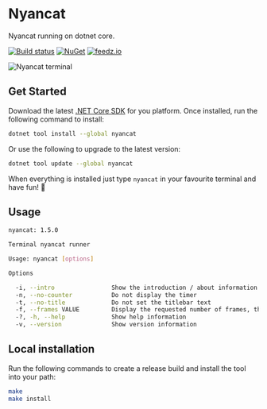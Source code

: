 # Nyancat

Nyancat running on dotnet core.

[![Build status][ci-badge]][ci-url]
[![NuGet][nuget-package-badge]][nuget-package-url]
[![feedz.io][feedz-package-badge]][feedz-package-url]

![Nyancat terminal](docs/nyancat-console.png)

## Get Started

Download the latest [.NET Core SDK](https://dotnet.microsoft.com/download) for you platform.
Once installed, run the following command to install:

```sh
dotnet tool install --global nyancat
```

Or use the following to upgrade to the latest version:

```sh
dotnet tool update --global nyancat
```

When everything is installed just type `nyancat` in your favourite terminal and have fun! 🎉

## Usage

```sh
nyancat: 1.5.0

Terminal nyancat runner

Usage: nyancat [options]

Options

  -i, --intro                Show the introduction / about information at startup
  -n, --no-counter           Do not display the timer
  -t, --no-title             Do not set the titlebar text
  -f, --frames VALUE         Display the requested number of frames, then quit
  -?, -h, --help             Show help information
  -v, --version              Show version information
```

## Local installation

Run the following commands to create a release build and install the tool into your path:

```sh
make
make install
```

[ci-url]: https://github.com/nickvdyck/nyancat.cs
[ci-badge]: https://github.com/nickvdyck/nyancat.cs/workflows/CI/badge.svg
[nuget-package-url]: https://www.nuget.org/packages/nyancat/
[nuget-package-badge]: https://img.shields.io/nuget/v/nyancat.svg?style=flat-square&label=nuget
[feedz-package-url]: https://f.feedz.io/nvd/nyancat-cs/packages/nyancat/latest/download
[feedz-package-badge]: https://img.shields.io/badge/endpoint.svg?url=https%3A%2F%2Ff.feedz.io%2Fnvd%2Fnyancat-cs%2Fshield%2Fnyancat%2Flatest&label=nyancat

